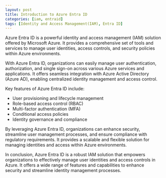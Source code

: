 ```yaml
---
layout: post
title: Introduction to Azure Entra ID
categories: [iam, entraid]
tags: [Identity and Access Management(IAM), Entra ID]
---
```


Azure Entra ID is a powerful identity and access management (IAM) solution offered by Microsoft Azure. It provides a comprehensive set of tools and services to manage user identities, access controls, and security policies within Azure environments.

With Azure Entra ID, organizations can easily manage user authentication, authorization, and single sign-on across various Azure services and applications. It offers seamless integration with Azure Active Directory (Azure AD), enabling centralized identity management and access control.

Key features of Azure Entra ID include:

- User provisioning and lifecycle management
- Role-based access control (RBAC)
- Multi-factor authentication (MFA)
- Conditional access policies
- Identity governance and compliance

By leveraging Azure Entra ID, organizations can enhance security, streamline user management processes, and ensure compliance with regulatory requirements. It provides a scalable and flexible solution for managing identities and access within Azure environments.

In conclusion, Azure Entra ID is a robust IAM solution that empowers organizations to effectively manage user identities and access controls in Azure. It offers a wide range of features and capabilities to enhance security and streamline identity management processes.